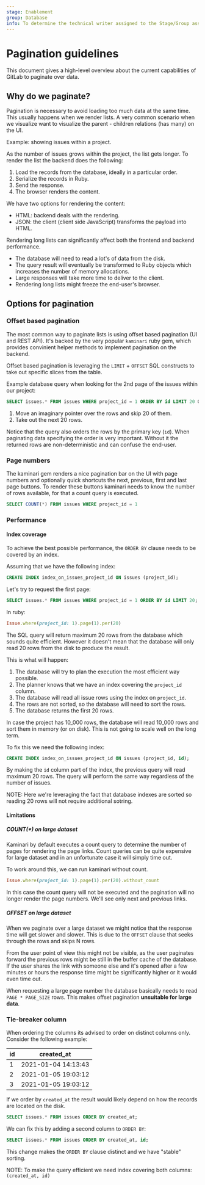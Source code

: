 ```yaml
---
stage: Enablement
group: Database
info: To determine the technical writer assigned to the Stage/Group associated with this page, see https://about.gitlab.com/handbook/engineering/ux/technical-writing/#assignments
---
```


# Pagination guidelines

This document gives a high-level overview about the current capabilities of GitLab to paginate over data.

## Why do we paginate?

Pagination is necessary to avoid loading too much data at the same time. This usually happens when we render lists. A very common scenario when we visualize want to visualize the parent - children relations (has many) on the UI.

Example: showing issues within a project.

As the number of issues grows within the project, the list gets longer. To render the list the backend does the following:

1. Load the records from the database, ideally in a particular order.
2. Serialize the records in Ruby.
3. Send the response.
4. The browser renders the content.

We have two options for rendering the content:

- HTML: backend deals with the rendering.
- JSON: the client (client side JavaScript) transforms the payload into HTML.

Rendering long lists can significantly affect both the frontend and backend performance.

- The database will need to read a lot's of data from the disk.
- The query result will eventually be transformed to Ruby objects which increases the number of memory allocations.
- Large responses will take more time to deliver to the client.
- Rendering long lists might freeze the end-user's browser.

## Options for pagination

### Offset based pagination

The most common way to paginate lists is using offset based pagination (UI and REST API). It's backed by the very popular `kaminari` ruby gem, which provides convinient helper methods to implement pagination on the backend.

Offset based pagination is leveraging the `LIMIT` + `OFFSET` SQL constructs to take out specific slices from the table.

Example database query when looking for the 2nd page of the issues within our project:

```sql
SELECT issues.* FROM issues WHERE project_id = 1 ORDER BY id LIMIT 20 OFFSET 20
```

1. Move an imaginary pointer over the rows and skip 20 of them.
2. Take out the next 20 rows.

Notice that the query also orders the rows by the primary key (`id`). When paginating data specifying the order is very important. Without it the returned rows are non-deterministic and can confuse the end-user.

### Page numbers

The kaminari gem renders a nice pagination bar on the UI with page numbers and optionally quick shortcuts the next, previous, first and last page buttons. To render these buttons kaminari needs to know the number of rows available, for that a count query is executed.

```sql
SELECT COUNT(*) FROM issues WHERE project_id = 1
```

### Performance

#### Index coverage

To achieve the best possible performance, the `ORDER BY` clause needs to be covered by an index.

Assuming that we have the following index:

```sql
CREATE INDEX index_on_issues_project_id ON issues (project_id);
```

Let's try to request the first page:

```sql
SELECT issues.* FROM issues WHERE project_id = 1 ORDER BY id LIMIT 20;
```

In ruby:

```ruby
Issue.where(project_id: 1).page(1).per(20)
```

The SQL query will return maximum 20 rows from the database which sounds quite efficient. However it doesn't mean that the database will only read 20 rows from the disk to produce the result.

This is what will happen:

1. The database will try to plan the execution the most efficient way possible.
2. The planner knows that we have an index covering the `project_id` column.
3. The database will read all issue rows using the index on `project_id`.
4. The rows are not sorted, so the database will need to sort the rows.
5. The database returns the first 20 rows.

In case the project has 10_000 rows, the database will read 10_000 rows and sort them in memory (or on disk). This is not going to scale well on the long term.

To fix this we need the following index:

```sql
CREATE INDEX index_on_issues_project_id ON issues (project_id, id);
```

By making the `id` column part of the index, the previous query will read maximum 20 rows. The query will perform the same way regardless of the number of issues.

NOTE:
Here we're leveraging the fact that database indexes are sorted so reading 20 rows will not require additional sotring.

#### Limitations

##### COUNT(*) on large dataset

Kaminari by default executes a count query to determine the number of pages for rendering the page links. Count queries can be quite expensive for large dataset and in an unfortunate case it will simply time out.

To work around this, we can run kaminari without count.

```ruby
Issue.where(project_id: 1).page(1).per(20).without_count
```

In this case the count query will not be executed and the pagination will no longer render the page numbers. We'll see only next and previous links.

##### OFFSET on large dataset

When we paginate over a large dataset we might notice that the response time will get slower and slower. This is due to the `OFFSET` clause that seeks through the rows and skips N rows.

From the user point of view this might not be visible, as the user paginates forward the previous rows might be still in the buffer cache of the database. If the user shares the link with someone else and it's opened after a few minutes or hours the response time might be significantly higher or it would even time out.

When requesting a large page number the database basically needs to read `PAGE * PAGE_SIZE` rows. This makes offset pagination **unsuitable for large data**.

### Tie-breaker column

When ordering the columns its advised to order on distinct columns only. Consider the following example:

|id|created_at|
|-|-|
|1|2021-01-04 14:13:43|
|2|2021-01-05 19:03:12|
|3|2021-01-05 19:03:12|

If we order by `created_at` the result would likely depend on how the records are located on the disk.

```sql
SELECT issues.* FROM issues ORDER BY created_at;
```

We can fix this by adding a second column to `ORDER BY`:

```sql
SELECT issues.* FROM issues ORDER BY created_at, id;
```

This change makes the `ORDER BY` clause distinct and we have "stable" sorting.

NOTE:
To make the query efficient we need index covering both columns: `(created_at, id)`
